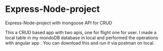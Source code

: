 # Express-Node-project
Express-Node-project with mongoose API for  CRUD 


This a CRUD based app with two apis, one for flight one for user. I made a local table in my mondoDB database in local and performed the operations with angular app .
You can download this and run it via postman on local.

